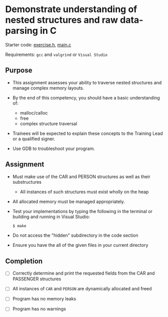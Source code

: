 # Demonstrate understanding of nested structures and raw data-parsing in C

Starter code: [exercise.h](./exercise.h), [main.c](./main.c)

Requirements:  `gcc` and `valgrind` or `Visual Studio`

## Purpose

- This assignment assesses your ability to traverse nested structures and manage complex memory layouts.

- By the end of this competency, you should have a basic understanding of:
  - malloc/calloc
  - free
  - complex structure traversal

- Trainees will be expected to explain these concepts to the Training Lead or a qualified signer.

- Use GDB to troubleshoot your program.


## Assignment

- Must make use of the CAR and PERSON structures as well as their substructures
  - All instances of such structures must exist wholly on the heap

- All allocated memory must be managed appropriately.

- Test your implementations by typing the following in the terminal or building and running in Visual Studio:

    ```bash
    $ make
    ```

- Do not access the "hidden" subdirectory in the code section

- Ensure you have the all of the given files in your current directory

## Completion

- [ ] Correctly determine and print the requested fields from the CAR and PASSENGER structures

- [ ] All instances of ```CAR``` and ```PERSON``` are dynamically allocated and freed

- [ ] Program has no memory leaks

- [ ] Program has no warnings
